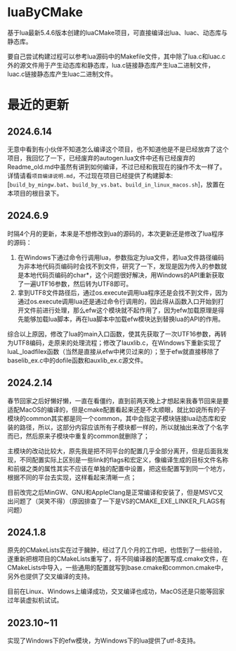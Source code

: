 # luaByCMake
基于lua最新5.4.6版本创建的luaCMake项目，可直接编译出lua、luac、动态库与静态库。

要自己尝试构建过程可以参考lua源码中的Makefile文件，其中除了lua.c和luac.c外的源文件用于产生动态库和静态库，lua.c链接静态库产生lua二进制文件，luac.c链接静态库产生luac二进制文件。

# 最近的更新

## 2024.6.14

无意中看到有小伙伴不知道怎么编译这个项目，也不知道他是不是已经放弃了这个项目，我回忆了一下，已经废弃的autogen.lua文件中还有已经废弃的Readme_old.md中虽然有讲到如何编译，不过已经和我现在的操作不太一样了。详情请看`项目编译说明.md`，不过现在项目已经提供了构建脚本: [`build_by_mingw.bat`、`build_by_vs.bat`、`build_in_linux_macos.sh`]，放置在本项目的根目录下。

## 2024.6.9

时隔4个月的更新，本来是不想修改到ua的源码的，本次更新还是修改了lua程序的源码：

1. 在Windows下通过命令行调用lua，参数指定为lua文件，若lua文件路径编码为非本地代码页编码时会找不到文件，研究了一下，发现是因为传入的参数就是本地代码页编码的char*，这个问题很好解决，用Windows的API重新获取了一遍UTF16参数，然后转为UTF8即可。
2. 拿到UTF8文件路径后，通过os.execute调用lua程序还是会找不到文件，因为通过os.execute调用lua还是通过命令行调用的，因此得从函数入口开始到打开文件前进行处理，那么efw这个模块就不起作用了，因为efw加载原理是得先能够加载lua脚本，再在lua脚本中加载efw模块达到替换lua的API的作用。

综合以上原因，修改了lua的main入口函数，使其先获取了一次UTF16参数，再转为UTF8编码，走原来的处理流程；修改了lauxlib.c，在Windows下重新实现了luaL_loadfilex函数（当然是直接从efw中拷贝过来的）；至于efw就直接移除了baselib_ex.c中的dofile函数和auxlib_ex.c源文件。

## 2024.2.14

春节回家之后好懒好懒，一直在看僵约，直到前两天晚上才想起来我春节回来是要适配MacOS的编译的，但是cmake配置看起来还是不太顺眼，就比如说所有的子模块的common其实都是同一个common，其中会指定子模块链接lua动态库和安装的路径，所以，这部分内容应该所有子模块都一样的，所以就抽出来改了个名字而已，然后原来子模块中重复的common就删除了；

主模块的改动比较大，原先我是把不同平台的配置几乎全部分离开，但是后面我发现，不同配置实际上区别是一些link的flags和宏定义，像编译生成的目标文件名称和前缀之类的属性其实不应该在单独的配置中设置，把这些配置写到同一个地方，根据不同的平台去实现，这样看起来清晰一点；

目前改完之后MinGW、GNU和AppleClang是正常编译和安装了，但是MSVC又出问题了（哭笑不得）（原因排查了一下是VS的CMAKE_EXE_LINKER_FLAGS有问题）

## 2024.1.8

原先的CMakeLists实在过于臃肿，经过了几个月的工作吧，也悟到了一些经验，遂重新把根项目的CMakeLists重写了，将不同编译器的配置写成.cmake文件，在CMakeLists中导入，一些通用的配置就写到base.cmake和common.cmake中，另外也提供了交叉编译的支持。

目前在Linux、Windows上编译成功，交叉编译也成功，MacOS还是只能等回家过年装虚拟机试试。

## 2023.10~11

实现了Windows下的efw模块，为Windows下的lua提供了utf-8支持。